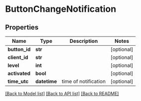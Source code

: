 # ButtonChangeNotification

## Properties
Name | Type | Description | Notes
------------ | ------------- | ------------- | -------------
**button_id** | **str** |  | [optional] 
**client_id** | **str** |  | [optional] 
**level** | **int** |  | [optional] 
**activated** | **bool** |  | [optional] 
**time_utc** | **datetime** | time of notification | [optional] 

[[Back to Model list]](../README.md#documentation-for-models) [[Back to API list]](../README.md#documentation-for-api-endpoints) [[Back to README]](../README.md)


